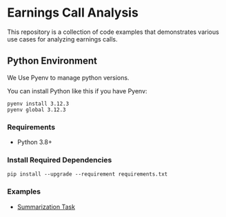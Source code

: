 # Earnings Call Analysis

This repository is a collection of code examples that demonstrates various use cases for
analyzing earnings calls.

## Python Environment

We Use Pyenv to manage python versions.

You can install Python like this if you have Pyenv:

```shell
pyenv install 3.12.3
pyenv global 3.12.3
```

### Requirements

-   Python 3.8+

### Install Required Dependencies

```shell
pip install --upgrade --requirement requirements.txt
```

### Examples

* [Summarization Task](SUMMARIZATION.md)
